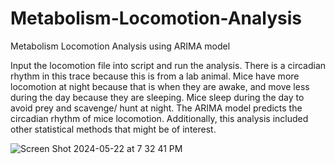 # Metabolism-Locomotion-Analysis
Metabolism Locomotion Analysis using ARIMA model

Input the locomotion file into script and run the analysis. There is a circadian rhythm in this trace because this is from a lab animal. Mice have more locomotion at night because that is when they are awake, and move less during the day because they are sleeping. Mice sleep during the day to avoid prey and scavenge/ hunt at night. The ARIMA model predicts the circadian rhythm of mice locomotion. Additionally, this analysis included other statistical methods that might be of interest. 


![Screen Shot 2024-05-22 at 7 32 41 PM](https://github.com/cone-a/Metabolism-Locomotion-Analysis/assets/86271932/09f42b29-2b78-419d-be4f-dc5aeb634903)
